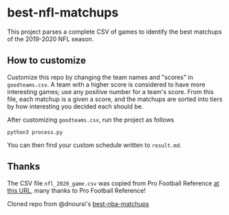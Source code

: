 # best-nfl-matchups
This project parses a complete CSV of games to identify the best matchups of the
2019-2020 NFL season.


## How to customize

Customize this repo by changing the team names and "scores" in `goodteams.csv`. 
A team with a higher score is considered to have more interesting games; use any
 positive number for a team's score. From this file, each matchup is a given a 
 score, and the matchups are sorted into tiers by how interesting you decided 
 each should be.

After customizing `goodteams.csv`, run the project as follows

```
python3 process.py
```

You can then find your custom schedule written to `result.md`.

## Thanks

The CSV file `nfl_2020_game.csv` was copied from Pro Football Reference 
[at this URL](https://www.pro-football-reference.com/years/2019/games.htm), many
 thanks to Pro Football Reference!

Cloned repo from @dnoursi's [best-nba-matchups](https://www.pro-football-reference.com/years/2019/games.htm)
